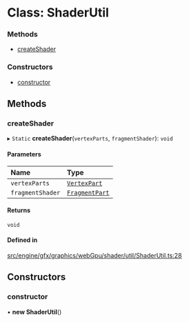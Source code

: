# Class: ShaderUtil


### Methods

- [createShader](ShaderUtil.md#createshader)

### Constructors

- [constructor](ShaderUtil.md#constructor)

## Methods

### createShader

▸ `Static` **createShader**(`vertexParts`, `fragmentShader`): `void`

#### Parameters

| Name | Type |
| :------ | :------ |
| `vertexParts` | [`VertexPart`](../types/VertexPart.md) |
| `fragmentShader` | [`FragmentPart`](../types/FragmentPart.md) |

#### Returns

`void`

#### Defined in

[src/engine/gfx/graphics/webGpu/shader/util/ShaderUtil.ts:28](https://github.com/Orillusion/orillusion/blob/main/src/engine/gfx/graphics/webGpu/shader/util/ShaderUtil.ts#L28)

## Constructors

### constructor

• **new ShaderUtil**()
